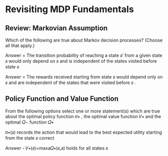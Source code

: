 # Revisiting MDP Fundamentals


## Review: Markovian Assumption

Which of the following are true about Markov decision processes? (Choose all that apply.)


Answer = The transition probability of reaching a state  𝑠′  from a given state  𝑠  would only depend on  𝑠  and is independent of the states visited before state  𝑠

Answer = The rewards received starting from state  𝑠  would depend only on  𝑠  and are independent of the states that were visited before  𝑠 .



## Policy Function and Value Function


From the following options select one or more statement(s) which are true about the optimal policy function  𝜋∗ , the optimal value function  𝑉∗  and the optimal  𝑄− function  𝑄∗


 𝜋∗(𝑠)  records the action that would lead to the best expected utility starting from the state  𝑠  correct


Answer - 𝑉∗(𝑠)=max𝑎𝑄∗(𝑠,𝑎)  holds for all states  𝑠



